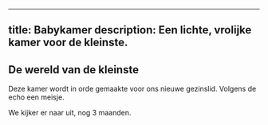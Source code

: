
---
title: Babykamer
description: Een lichte, vrolijke kamer voor de kleinste.
---


## De wereld van de kleinste

Deze kamer wordt in orde gemaakte voor ons nieuwe gezinslid.
Volgens de echo een meisje.

We kijker er naar uit, nog 3 maanden.